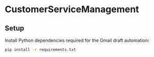 # CustomerServiceManagement

## Setup

Install Python dependencies required for the Gmail draft automation:

```bash
pip install -r requirements.txt
```
